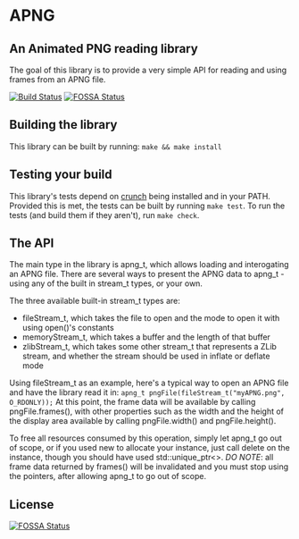 # APNG
## An Animated PNG reading library

The goal of this library is to provide a very simple API for reading and using frames from an APNG file.

[![Build Status](https://travis-ci.org/DX-MON/APNG.svg?branch=master)](https://travis-ci.org/DX-MON/APNG)
[![FOSSA Status](https://app.fossa.com/api/projects/git%2Bgithub.com%2FDX-MON%2FAPNG.svg?type=shield)](https://app.fossa.com/projects/git%2Bgithub.com%2FDX-MON%2FAPNG?ref=badge_shield)

## Building the library

This library can be built by running:
`make && make install`

## Testing your build

This library's tests depend on [crunch](https://github.com/DX-MON/crunch) being installed and in your PATH.
Provided this is met, the tests can be built by running `make test`.
To run the tests (and build them if they aren't), run `make check`.

## The API

The main type in the library is apng_t, which allows loading and interogating an APNG file.
There are several ways to present the APNG data to apng_t - using any of the built in stream_t types, or your own.

The three available built-in stream_t types are:
* fileStream_t, which takes the file to open and the mode to open it with using open()'s constants
* memoryStream_t, which takes a buffer and the length of that buffer
* zlibStream_t, which takes some other stream_t that represents a ZLib stream, and whether the stream should be used in inflate or deflate mode

Using fileStream_t as an example, here's a typical way to open an APNG file and have the library read it in:
`apng_t pngFile(fileStream_t("myAPNG.png", O_RDONLY));`
At this point, the frame data will be available by calling pngFile.frames(), with other properties such as the width and the height of the display area available by calling pngFile.width() and pngFile.height().

To free all resources consumed by this operation, simply let apng_t go out of scope, or if you used new to allocate your instance, just call delete on the instance, though you should have used std::unique_ptr<>.
*DO NOTE*: all frame data returned by frames() will be invalidated and you must stop using the pointers, after allowing apng_t to go out of scope.


## License
[![FOSSA Status](https://app.fossa.com/api/projects/git%2Bgithub.com%2FDX-MON%2FAPNG.svg?type=large)](https://app.fossa.com/projects/git%2Bgithub.com%2FDX-MON%2FAPNG?ref=badge_large)